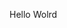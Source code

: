 Hello Wolrd












































































































































































































































































































































